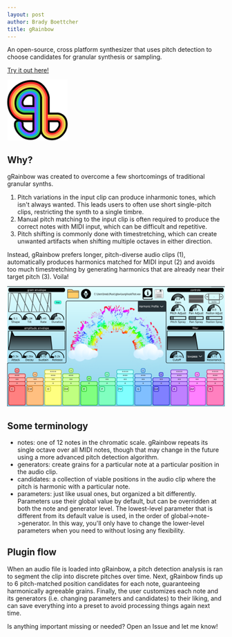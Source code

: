 ```yaml
---
layout: post
author: Brady Boettcher
title: gRainbow
---
```


An open-source, cross platform synthesizer that uses pitch detection to choose candidates for granular synthesis or sampling.

[Try it out here!](https://github.com/bboettcher3/gRainbow/releases/latest)

<img src="images/gRainbowLogo.png"  width="140" height="140">

## Why?

gRainbow was created to overcome a few shortcomings of traditional granular synths.

1. Pitch variations in the input clip can produce inharmonic tones, which isn't always wanted. This leads users to often use short single-pitch clips, restricting the synth to a single timbre.
2. Manual pitch matching to the input clip is often required to produce the correct notes with MIDI input, which can be difficult and repetitive.
3. Pitch shifting is commonly done with timestretching, which can create unwanted artifacts when shifting multiple octaves in either direction.

Instead, gRainbow prefers longer, pitch-diverse audio clips (1), automatically produces harmonics matched for MIDI input (2) and avoids too much timestretching by generating harmonics that are already near their target pitch (3). Voila!

![theme logo](/images/gRainbow0_2_0.png)

## Some terminology

- notes: one of 12 notes in the chromatic scale. gRainbow repeats its single octave over all MIDI notes, though that may change in the future using a more advanced pitch detection algorithm.
- generators: create grains for a particular note at a particular position in the audio clip.
- candidates: a collection of viable positions in the audio clip where the pitch is harmonic with a particular note.
- parameters: just like usual ones, but organized a bit differently. Parameters use their global value by default, but can be overridden at both the note and generator level. The lowest-level parameter that is different from its default value is used, in the order of global->note->generator. In this way, you'll only have to change the lower-level parameters when you need to without losing any flexibility.

## Plugin flow

When an audio file is loaded into gRainbow, a pitch detection analysis is ran to segment the clip into discrete pitches over time. Next, gRainbow finds up to 6 pitch-matched position candidates for each note, guaranteeing harmonically agreeable grains. Finally, the user customizes each note and its generators (i.e. changing parameters and candidates) to their liking, and can save everything into a preset to avoid processing things again next time.

Is anything important missing or needed? Open an Issue and let me know!